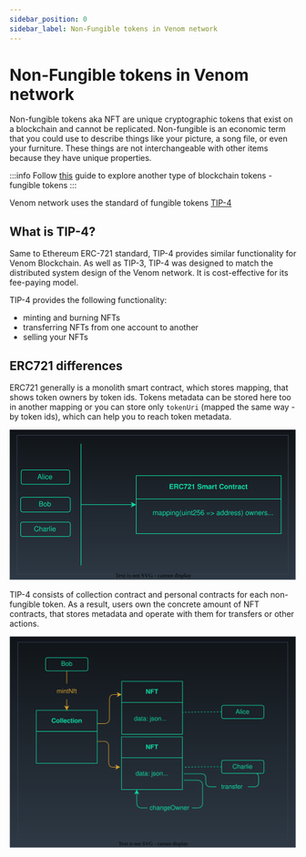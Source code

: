 ```yaml
---
sidebar_position: 0
sidebar_label: Non-Fungible tokens in Venom network
---
```


# Non-Fungible tokens in Venom network

Non-fungible tokens aka NFT are unique cryptographic tokens that exist on a blockchain and cannot be replicated. Non-fungible is an economic term that you could use to describe things like your picture, a song file, or even your furniture. These things are not interchangeable with other items because they have unique properties.

:::info
Follow [this](../how-to-create-your-own-fungible-tip-3-token/fungible-tokens-in-venom-network) guide to explore another type of blockchain tokens - fungible tokens
:::

Venom network uses the standard of fungible tokens [TIP-4](../../../standards/TIP-4/core-description.md)

## What is TIP-4?

Same to Ethereum ERC-721 standard, TIP-4 provides similar functionality for Venom Blockchain. As well as TIP-3, TIP-4 was designed to match the distributed system design of the Venom network. It is cost-effective for its fee-paying model.

TIP-4 provides the following functionality:

* minting and burning NFTs
* transferring NFTs from one account to another
* selling your NFTs

## ERC721 differences

ERC721 generally is a monolith smart contract, which stores mapping, that shows token owners by token ids. Tokens metadata can be stored here too in another mapping or you can store only `tokenUri` (mapped the same way - by token ids), which can help you to reach token metadata.

![ERC721 concept simple scheme](<./assets/erc721.svg>)

TIP-4 consists of collection contract and personal contracts for each non-fungible token. As a result, users own the concrete amount of NFT contracts, that stores metadata and operate with them for transfers or other actions.

![TIP-4 concept simple scheme](<./assets/tip4.svg>)

